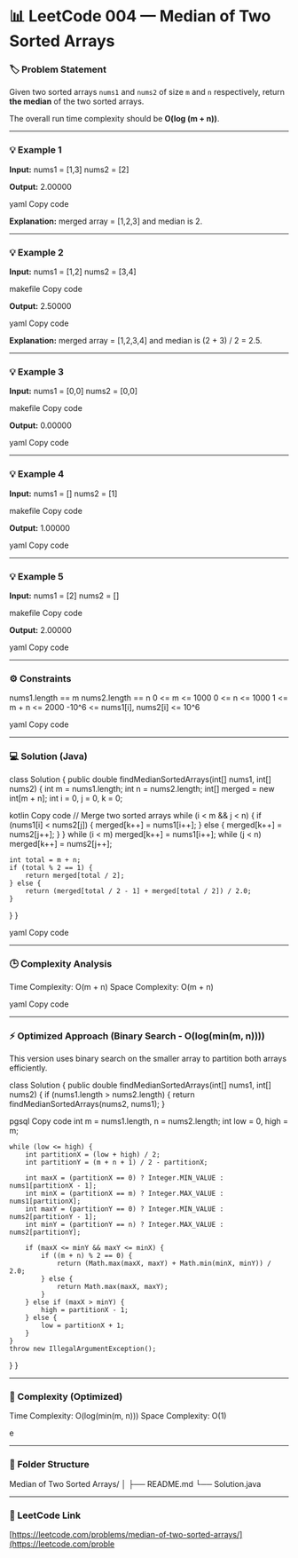 # 📊 LeetCode 004 — Median of Two Sorted Arrays

### 🏷️ Problem Statement
Given two sorted arrays `nums1` and `nums2` of size `m` and `n` respectively, return **the median** of the two sorted arrays.

The overall run time complexity should be **O(log (m + n))**.

---

### 💡 Example 1
**Input:**
nums1 = [1,3]
nums2 = [2]



**Output:**
2.00000

yaml
Copy code

**Explanation:**
merged array = [1,2,3] and median is 2.

---

### 💡 Example 2
**Input:**
nums1 = [1,2]
nums2 = [3,4]

makefile
Copy code

**Output:**
2.50000

yaml
Copy code

**Explanation:**
merged array = [1,2,3,4] and median is (2 + 3) / 2 = 2.5.

---

### 💡 Example 3
**Input:**
nums1 = [0,0]
nums2 = [0,0]

makefile
Copy code

**Output:**
0.00000

yaml
Copy code

---

### 💡 Example 4
**Input:**
nums1 = []
nums2 = [1]

makefile
Copy code

**Output:**
1.00000

yaml
Copy code

---

### 💡 Example 5
**Input:**
nums1 = [2]
nums2 = []

makefile
Copy code

**Output:**
2.00000

yaml
Copy code

---

### ⚙️ Constraints
nums1.length == m
nums2.length == n
0 <= m <= 1000
0 <= n <= 1000
1 <= m + n <= 2000
-10^6 <= nums1[i], nums2[i] <= 10^6

yaml
Copy code

---

### 💻 Solution (Java)
class Solution {
public double findMedianSortedArrays(int[] nums1, int[] nums2) {
int m = nums1.length;
int n = nums2.length;
int[] merged = new int[m + n];
int i = 0, j = 0, k = 0;

kotlin
Copy code
    // Merge two sorted arrays
    while (i < m && j < n) {
        if (nums1[i] < nums2[j]) {
            merged[k++] = nums1[i++];
        } else {
            merged[k++] = nums2[j++];
        }
    }
    while (i < m) merged[k++] = nums1[i++];
    while (j < n) merged[k++] = nums2[j++];

    int total = m + n;
    if (total % 2 == 1) {
        return merged[total / 2];
    } else {
        return (merged[total / 2 - 1] + merged[total / 2]) / 2.0;
    }
}
}

yaml
Copy code

---

### 🕒 Complexity Analysis
Time Complexity: O(m + n)
Space Complexity: O(m + n)

yaml
Copy code

---

### ⚡ Optimized Approach (Binary Search - O(log(min(m, n))))
This version uses binary search on the smaller array to partition both arrays efficiently.

class Solution {
public double findMedianSortedArrays(int[] nums1, int[] nums2) {
if (nums1.length > nums2.length) {
return findMedianSortedArrays(nums2, nums1);
}

pgsql
Copy code
    int m = nums1.length, n = nums2.length;
    int low = 0, high = m;

    while (low <= high) {
        int partitionX = (low + high) / 2;
        int partitionY = (m + n + 1) / 2 - partitionX;

        int maxX = (partitionX == 0) ? Integer.MIN_VALUE : nums1[partitionX - 1];
        int minX = (partitionX == m) ? Integer.MAX_VALUE : nums1[partitionX];
        int maxY = (partitionY == 0) ? Integer.MIN_VALUE : nums2[partitionY - 1];
        int minY = (partitionY == n) ? Integer.MAX_VALUE : nums2[partitionY];

        if (maxX <= minY && maxY <= minX) {
            if ((m + n) % 2 == 0) {
                return (Math.max(maxX, maxY) + Math.min(minX, minY)) / 2.0;
            } else {
                return Math.max(maxX, maxY);
            }
        } else if (maxX > minY) {
            high = partitionX - 1;
        } else {
            low = partitionX + 1;
        }
    }
    throw new IllegalArgumentException();
}
}




---

### 🧠 Complexity (Optimized)
Time Complexity: O(log(min(m, n)))
Space Complexity: O(1)

e

---

### 📁 Folder Structure
Median of Two Sorted Arrays/
│
├── README.md
└── Solution.java



---

### 🔗 LeetCode Link
[https://leetcode.com/problems/median-of-two-sorted-arrays/](https://leetcode.com/proble
